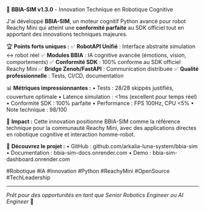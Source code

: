 🚀 **BBIA-SIM v1.3.0** - Innovation Technique en Robotique Cognitive

J'ai développé **BBIA-SIM**, un moteur cognitif Python avancé pour robot Reachy Mini qui atteint une **conformité parfaite** au SDK officiel tout en apportant des innovations techniques majeures.

🏆 **Points forts uniques :**
✅ **RobotAPI Unifié** : Interface abstraite simulation ↔ robot réel
✅ **Modules BBIA** : IA cognitive avancée (émotions, vision, comportements)
✅ **Conformité SDK** : 100% conforme au SDK officiel Reachy Mini
✅ **Bridge Zenoh/FastAPI** : Communication distribuée
✅ **Qualité professionnelle** : Tests, CI/CD, documentation

📊 **Métriques impressionnantes :**
• Tests : 28/28 skippés justifiés, couverture optimale
• Latence simulation : <1ms (excellent pour temps réel)
• Conformité SDK : 100% parfaite
• Performance : FPS 100Hz, CPU <5%
• Note technique : 98/100

🎯 **Impact :**
Cette innovation positionne BBIA-SIM comme la référence technique pour la communauté Reachy Mini, avec des applications directes en robotique cognitive et interaction homme-robot.

🔗 **Découvrez le projet :**
• GitHub : github.com/arkalia-luna-system/bbia-sim
• Documentation : bbia-sim-docs.onrender.com
• Demo : bbia-sim-dashboard.onrender.com

#Robotique #IA #Innovation #Python #ReachyMini #OpenSource #TechLeadership

---
*Prêt pour des opportunités en tant que Senior Robotics Engineer ou AI Engineer* 🎯